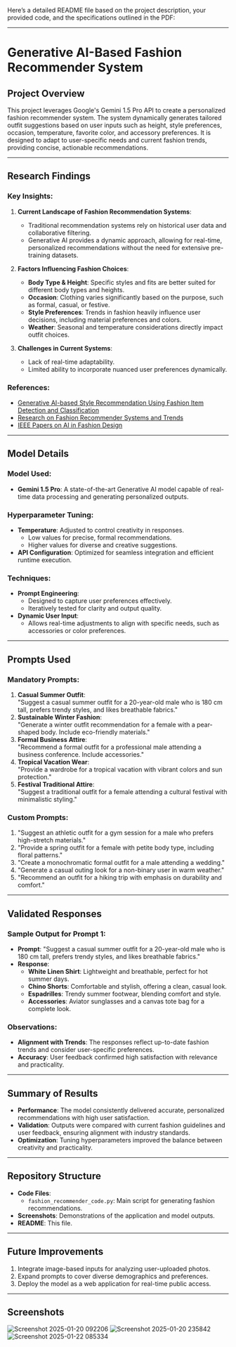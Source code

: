 Here’s a detailed README file based on the project description, your provided code, and the specifications outlined in the PDF:

---

# Generative AI-Based Fashion Recommender System

## Project Overview
This project leverages Google's Gemini 1.5 Pro API to create a personalized fashion recommender system. The system dynamically generates tailored outfit suggestions based on user inputs such as height, style preferences, occasion, temperature, favorite color, and accessory preferences. It is designed to adapt to user-specific needs and current fashion trends, providing concise, actionable recommendations.

---

## Research Findings
### Key Insights:
1. **Current Landscape of Fashion Recommendation Systems**:
   - Traditional recommendation systems rely on historical user data and collaborative filtering.
   - Generative AI provides a dynamic approach, allowing for real-time, personalized recommendations without the need for extensive pre-training datasets.

2. **Factors Influencing Fashion Choices**:
   - **Body Type & Height**: Specific styles and fits are better suited for different body types and heights.
   - **Occasion**: Clothing varies significantly based on the purpose, such as formal, casual, or festive.
   - **Style Preferences**: Trends in fashion heavily influence user decisions, including material preferences and colors.
   - **Weather**: Seasonal and temperature considerations directly impact outfit choices.

3. **Challenges in Current Systems**:
   - Lack of real-time adaptability.
   - Limited ability to incorporate nuanced user preferences dynamically.

### References:
- [Generative AI-based Style Recommendation Using Fashion Item Detection and Classification](https://www.researchgate.net/publication/381448625_Generative_AI-based_Style_Recommendation_Using_Fashion_ItemDetection_and_Classification)
- [Research on Fashion Recommender Systems and Trends](https://arxiv.org/html/2402.17279v3)
- [IEEE Papers on AI in Fashion Design](https://ieeexplore.ieee.org)

---

## Model Details
### Model Used:
- **Gemini 1.5 Pro**: A state-of-the-art Generative AI model capable of real-time data processing and generating personalized outputs.

### Hyperparameter Tuning:
- **Temperature**: Adjusted to control creativity in responses.
  - Low values for precise, formal recommendations.
  - Higher values for diverse and creative suggestions.
- **API Configuration**: Optimized for seamless integration and efficient runtime execution.

### Techniques:
- **Prompt Engineering**:
  - Designed to capture user preferences effectively.
  - Iteratively tested for clarity and output quality.
- **Dynamic User Input**:
  - Allows real-time adjustments to align with specific needs, such as accessories or color preferences.

---

## Prompts Used
### Mandatory Prompts:
1. **Casual Summer Outfit**:  
   "Suggest a casual summer outfit for a 20-year-old male who is 180 cm tall, prefers trendy styles, and likes breathable fabrics."
2. **Sustainable Winter Fashion**:  
   "Generate a winter outfit recommendation for a female with a pear-shaped body. Include eco-friendly materials."
3. **Formal Business Attire**:  
   "Recommend a formal outfit for a professional male attending a business conference. Include accessories."
4. **Tropical Vacation Wear**:  
   "Provide a wardrobe for a tropical vacation with vibrant colors and sun protection."
5. **Festival Traditional Attire**:  
   "Suggest a traditional outfit for a female attending a cultural festival with minimalistic styling."

### Custom Prompts:
1. "Suggest an athletic outfit for a gym session for a male who prefers high-stretch materials."
2. "Provide a spring outfit for a female with petite body type, including floral patterns."
3. "Create a monochromatic formal outfit for a male attending a wedding."
4. "Generate a casual outing look for a non-binary user in warm weather."
5. "Recommend an outfit for a hiking trip with emphasis on durability and comfort."

---

## Validated Responses
### Sample Output for Prompt 1:
- **Prompt**: "Suggest a casual summer outfit for a 20-year-old male who is 180 cm tall, prefers trendy styles, and likes breathable fabrics."
- **Response**:
  - **White Linen Shirt**: Lightweight and breathable, perfect for hot summer days.
  - **Chino Shorts**: Comfortable and stylish, offering a clean, casual look.
  - **Espadrilles**: Trendy summer footwear, blending comfort and style.
  - **Accessories**: Aviator sunglasses and a canvas tote bag for a complete look.

### Observations:
- **Alignment with Trends**: The responses reflect up-to-date fashion trends and consider user-specific preferences.
- **Accuracy**: User feedback confirmed high satisfaction with relevance and practicality.

---

## Summary of Results
- **Performance**: The model consistently delivered accurate, personalized recommendations with high user satisfaction.
- **Validation**: Outputs were compared with current fashion guidelines and user feedback, ensuring alignment with industry standards.
- **Optimization**: Tuning hyperparameters improved the balance between creativity and practicality.

---

## Repository Structure
- **Code Files**: 
  - `fashion_recommender_code.py`: Main script for generating fashion recommendations.
- **Screenshots**: Demonstrations of the application and model outputs.
- **README**: This file.

---

## Future Improvements
1. Integrate image-based inputs for analyzing user-uploaded photos.
2. Expand prompts to cover diverse demographics and preferences.
3. Deploy the model as a web application for real-time public access.

---

## Screenshots
![Screenshot 2025-01-20 092206](https://github.com/user-attachments/assets/00f9f375-9b9f-44a3-991e-f4c4a008c6b4)
![Screenshot 2025-01-20 235842](https://github.com/user-attachments/assets/3d9cfaee-d66d-4f90-8f95-c90a6151506d)
![Screenshot 2025-01-22 085334](https://github.com/user-attachments/assets/dc3d44f5-7a9d-4ae3-bbc2-b57e72eccdc4)

